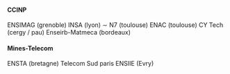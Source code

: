 #### CCINP
ENSIMAG (grenoble)
INSA (lyon) $\sim$ N7 (toulouse)
ENAC (toulouse)
CY Tech (cergy / pau)
Enseirb-Matmeca (bordeaux)

#### Mines-Telecom
ENSTA (bretagne)
Telecom Sud paris
ENSIIE (Evry)

